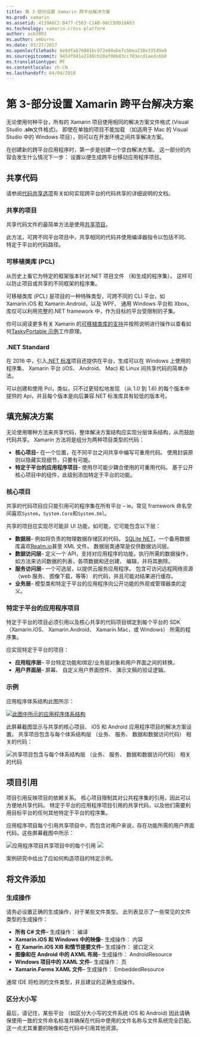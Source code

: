 ```yaml
---
title: 第 3-部分设置 Xamarin 跨平台解决方案
ms.prod: xamarin
ms.assetid: 4139A6C2-D477-C563-C1AB-98CCD0D10A93
ms.technology: xamarin-cross-platform
author: asb3993
ms.author: amburns
ms.date: 03/27/2017
ms.openlocfilehash: 6e8dfab76881bc972e00abe7cbbea238e335d9a9
ms.sourcegitcommit: 945df041e2180cb20af08b83cc703ecd1aedc6b0
ms.translationtype: MT
ms.contentlocale: zh-CN
ms.lasthandoff: 04/04/2018
---
```

# <a name="part-3---setting-up-a-xamarin-cross-platform-solution"></a>第 3-部分设置 Xamarin 跨平台解决方案

无论使用何种平台，所有的 Xamarin 项目使用相同的解决方案文件格式 (Visual Studio **.sln**文件格式)。 即使在单独的项目不能加载 （如适用于 Mac 的 Visual Studio 中的 Windows 项目），则可以在开发环境之间共享解决方案。



在创建新的跨平台应用程序时，第一步是创建一个空白解决方案。 这一部分的内容会发生什么情况下一步： 设置以便生成跨平台移动应用程序项目。

 <a name="Sharing_Code" />


## <a name="sharing-code"></a>共享代码

请参阅[代码共享选项](~/cross-platform/app-fundamentals/code-sharing.md)有关如何实现跨平台的代码共享的详细说明的文档。

 <a name="Shared_Asset_Projects" />


### <a name="shared-projects"></a>共享的项目

共享代码文件的最简单方法是使用[共享项目](~/cross-platform/app-fundamentals/shared-projects.md)。

此方法，可跨不同平台项目中，共享相同的代码并使用编译器指令以包括不同、 特定于平台的代码路径。

 <a name="Portable_Class_Libraries" />


### <a name="portable-class-libraries-pcl"></a>可移植类库 (PCL)

从历史上看它为特定的框架版本针对.NET 项目文件 （和生成的程序集）。 这样可以防止项目或共享的不同框架的程序集。

可移植类库 (PCL) 是项目的一种特殊类型，可跨不同的 CLI 平台，如 Xamarin.iOS 和 Xamarin.Android，以及 WPF、 通用 Windows 平台和 Xbox。 库仅可以利用完整的.NET framework 中，作为目标的平台受限制的子集。

你可以阅读更多有关 Xamarin 的[可移植类库的支持](~/cross-platform/app-fundamentals/pcl.md)并按照说明进行操作以查看如何[TaskyPortable 示例](https://github.com/xamarin/mobile-samples/tree/master/TaskyPortable)工作原理。


### <a name="net-standard"></a>.NET Standard

在 2016 中，引入[.NET 标准](~/cross-platform/app-fundamentals/net-standard.md)项目还提供在平台，生成可以在 Windows 上使用的程序集、 Xamarin 平台 (iOS、 Android、 Mac) 和 Linux 间共享代码的简单办法。

可以创建和使用 Pcl，类似，只不过更轻松地发现 （从 1.0 到 1.6) 的每个版本中提供的 Api，并且每个版本是向后兼容.NET 标准库具有较低的版本号。



 <a name="Populating_the_Solution" />


## <a name="populating-the-solution"></a>填充解决方案

无论使用哪种方法来共享代码，整体解决方案结构应实现分层体系结构，从而鼓励代码共享。
Xamarin 方法将是组分为两种项目类型的代码：

-   **核心项目**– 在一个位置，在不同平台之间共享中编写可重用代码。 使用封装原则以隐藏实现细节，只要有可能。
-   **特定于平台的应用程序项目**– 使用尽可能少耦合使用的可重用代码。 基于公开核心项目中的组件，此级别添加特定于平台的功能。


 <a name="Core_Project" />


### <a name="core-project"></a>核心项目

共享的代码项目应只能引用可的程序集在所有平台 – ie。常见 framework 命名空间喜欢`System`，`System.Core`和`System.Xml`。

共享的项目应实现尽可能非 UI 功能，如可能，它可能包含以下层：

-   **数据层**– 例如将负责的物理数据存储区的代码。  [SQLite NET](https://github.com/praeclarum/sqlite-net)，一个备用数据库喜欢[Realm.io](https://realm.io/products/realm-mobile-database/)甚至 XML 文件。 数据层类通常是仅供数据访问层。
-   **数据访问层**– 定义一个 API，支持对应用程序的功能，执行所需的数据操作，如方法来访问数据的列表，各项数据和还创建、 编辑，并将其删除。
-   **服务访问层**– 一个可选层，以提供云服务应用程序。 包含可访问远程网络资源 （web 服务、 图像下载，等等） 的代码，并且可能对结果进行缓存。
-   **业务层**– 模型类和特定于平台的应用程序向公开功能的外观或管理器类的定义。


 <a name="Platform-Specific_Application_Projects" />


### <a name="platform-specific-application-projects"></a>特定于平台的应用程序项目

特定于平台的项目必须引用以及核心共享的代码项目绑定到每个平台的 SDK （Xamarin.iOS、 Xamarin.Android、 Xamarin.Mac，或 Windows） 所需的程序集。

应实现特定于平台的项目：

-   **应用程序层**– 平台特定功能和绑定/业务层对象和用户界面之间的转换。
-   **用户界面层**– 屏幕、 自定义用户界面控件、 演示文稿的验证逻辑。


<a name="Example" />


### <a name="example"></a>示例

应用程序体系结构此图所示：

 [ ![](setting-up-a-xamarin-cross-platform-solution-images/conceptualarchitecture.png "此图中所示的应用程序体系结构")](setting-up-a-xamarin-cross-platform-solution-images/conceptualarchitecture.png#lightbox)

此屏幕截图显示与共享的核心项目、 iOS 和 Android 应用程序项目的解决方案设置。 共享项目包含与每个体系结构层 （业务、 服务、 数据和数据访问代码） 相关的代码：

 ![](setting-up-a-xamarin-cross-platform-solution-images/core-solution-example.png "共享项目包含与每个体系结构层 （业务、 服务、 数据和数据访问代码） 相关的代码")


 <a name="Project_References" />


## <a name="project-references"></a>项目引用

项目引用反映项目的依赖关系。 核心项目限制其对公共程序集的引用，因此可以方便地共享代码。
特定于平台的应用程序项目引用的共享代码，以及他们需要利用目标平台的任何其他特定于平台的程序集。

应用程序项目每个引用共享项目中，而包含对用户来说，存在功能所需的用户界面代码，这些屏幕截图中所示：

![](setting-up-a-xamarin-cross-platform-solution-images/solution-android.png "应用程序项目共享项目中的每个引用") ![ ](setting-up-a-xamarin-cross-platform-solution-images/solution-ios.png "应用程序项目每个引用共享项目中")


案例研究中给出了应如何构造项目的特定示例。

 <a name="Adding_Files" />


## <a name="adding-files"></a>将文件添加

 <a name="Build_Action" />


### <a name="build-action"></a>生成操作

请务必设置正确的生成操作，对于某些文件类型。 此列表显示了一些常见的文件类型的生成操作：

-  **所有 C# 文件**– 生成操作： 编译
-   **Xamarin.iOS 和 Windows 中的映像**– 生成操作： 内容
-   **在 Xamarin.iOS XIB 和情节提要文件**– 生成操作： 接口定义
-   **图像和在 Android 中的 AXML 布局**– 生成操作： AndroidResource
-  **Windows 项目中的 XAML 文件**– 生成操作： 页
-  **Xamarin.Forms XAML 文件**– 生成操作： EmbeddedResource


通常 IDE 将检测的文件类型，并且建议的正确生成操作。

 <a name="Case_Sensitivity" />


### <a name="case-sensitivity"></a>区分大小写

最后，请记住，某些平台 （如区分大小写的文件系统
iOS 和 Android) 因此请确保使用一致的文件命名标准并确保在代码中使用的文件名称与文件系统完全匹配。 这一点尤其重要的映像和在代码中引用其他资源。
